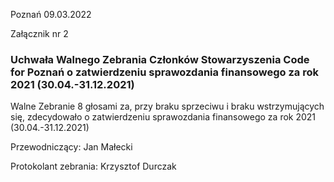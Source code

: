 Poznań 09.03.2022

Załącznik nr 2

### Uchwała Walnego Zebrania Członków Stowarzyszenia Code for Poznań o zatwierdzeniu sprawozdania finansowego za rok 2021 (30.04.-31.12.2021)

Walne Zebranie 8 głosami za, przy braku sprzeciwu i braku wstrzymujących się, zdecydowało o zatwierdzeniu sprawozdania finansowego za rok 2021 (30.04.-31.12.2021)

Przewodniczący: Jan Małecki

Protokolant zebrania: Krzysztof Durczak					
